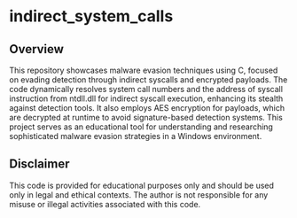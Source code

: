 # indirect_system_calls

## Overview
This repository showcases malware evasion techniques using C, focused on evading detection through indirect syscalls and encrypted payloads. The code dynamically resolves system call numbers and the address of syscall instruction from ntdll.dll for indirect syscall execution, enhancing its stealth against detection tools. It also employs AES encryption for payloads, which are decrypted at runtime to avoid signature-based detection systems. This project serves as an educational tool for understanding and researching sophisticated malware evasion strategies in a Windows environment.

## Disclaimer
This code is provided for educational purposes only and should be used only in legal and ethical contexts. The author is not responsible for any misuse or illegal activities associated with this code.
